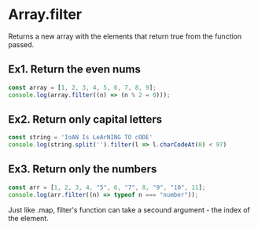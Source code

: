 # Array.filter

Returns a new array with the elements that return true from the function passed.

## Ex1. Return the even nums

```js
const array = [1, 2, 3, 4, 5, 6, 7, 8, 9];
console.log(array.filter((n) => (n % 2 = 0)));
```

## Ex2. Return only capital letters

```js
const string = 'IoAN Is LeArNING TO cODE'
console.log(string.split('').filter(l => l.charCodeAt(0) < 97)
```

## Ex3. Return only the numbers

```js
const arr = [1, 2, 3, 4, "5", 6, "7", 8, "9", "10", 11];
console.log(arr.filter((n) => typeof n === "number"));
```

Just like .map, filter's function can take a secound argument - the index of the element.
